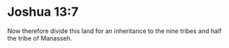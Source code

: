 # Joshua 13:7

Now therefore divide this land for an inheritance to the nine tribes and half the tribe of Manasseh.

